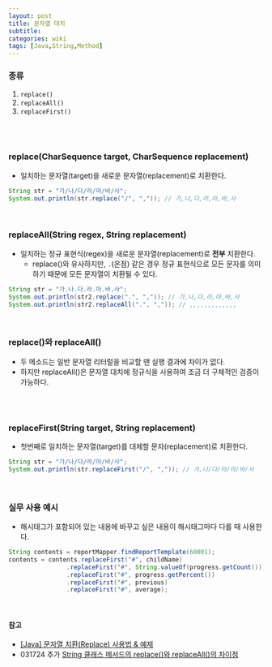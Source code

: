 ```yaml
---
layout: post
title: 문자열 대치
subtitle: 
categories: wiki
tags: [Java,String,Method]
---
```

### 종류
1. `replace()`
2. `replaceAll()`
3. `replaceFirst()`
<br/>
<br/>

### replace(CharSequence target, CharSequence replacement)
- 일치하는 문자열(target)을 새로운 문자열(replacement)로 치환한다.
```java
String str = "가/나/다/라/마/바/사";
System.out.println(str.replace("/", ",")); // 가,나,다,라,마,바,사
```
<br/>

### replaceAll(String regex, String replacement)
- 일치하는 정규 표현식(regex)을 새로운 문자열(replacement)로 **전부** 치환한다.
    - replace()와 유사하지만, `.`(온점) 같은 경우 정규 표현식으로 모든 문자를 의미하기 때문에 모든 문자열이 치환될 수 있다.
```java
String str = "가.나.다.라.마.바.사";
System.out.println(str2.replace(".", ",")); // 가,나,다,라,마,바,사
System.out.println(str2.replaceAll(".", ",")); // ,,,,,,,,,,,,,
```
<br/>

### replace()와 replaceAll()
- 두 메소드는 일반 문자열 리터럴을 비교할 땐 실행 결과에 차이가 없다.
- 하지만 replaceAll()은 문자열 대치에 정규식을 사용하여 조금 더 구체적인 검증이 가능하다.
<br/>
<br/> 
   
### replaceFirst(String target, String replacement)
- 첫번째로 일치하는 문자열(target)를 대체할 문자(replacement)로 치환한다.
```java
String str = "가/나/다/라/마/바/사";
System.out.println(str.replaceFirst("/", ",")); // 가,나/다/라/마/바/사
```
<br/>

### 실무 사용 예시
- 해시태그가 포함되어 있는 내용에 바꾸고 싶은 내용이 해시태그마다 다를 때 사용한다.
```java
String contents = reportMapper.findReportTemplate(60001);
contents = contents.replaceFirst("#", childName)
                .replaceFirst("#", String.valueOf(progress.getCount()))
                .replaceFirst("#", progress.getPercent())
                .replaceFirst("#", previous)
                .replaceFirst("#", average);
```
<br/>

#### 참고
- [[Java] 문자열 치환(Replace) 사용법 & 예제](https://coding-factory.tistory.com/128)
- 031724 추가 [String 클래스 메서드의 replace()와 replaceAll()의 차이점](https://bada744.tistory.com/16)